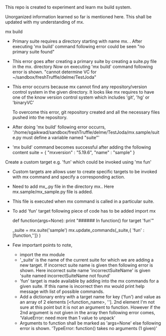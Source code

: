 This repo is created to experiment and learn mx build system.

Unorganized information learned so far is mentioned here. This shall be updated with my understanding of mx.

mx build
- Primary suite requires a directory starting with name mx.<name> .
	After executing 'mx build' command following error could be seen
	"no primary suite found"

- This error goes after creating a primary suite by creating a suite.py file in the mx.<name> directory
  Now on executing 'mx build' command following error is shown.
  "cannot determine VC for ~/sandbox/freshTruffle/delme/TestJoda"

- This error occurrs because mx cannot find any repository/version control system in the given directory.
  It looks like mx requires to have one of the know version control system which includes 'git', 'hg' or 'binaryVC'

  To overcome this error, git repository created and all the necessary files pushed into the repository.

- After doing 'mx build' following error occurrs,
  '/home/sgaikwad/sandbox/freshTruffle/delme/TestJoda/mx.sample/suite.py must define a variable named "suite"'

- 'mx build' command becomes successful after adding the following content
	suite = {
	  "mxversion" : "5.19.6",
	  "name" : "sample"
	}

Create a custom target e.g. 'fun' which could be invoked using 'mx fun'
- Custom targets are allows user to create specific targets to be invoked with mx command and specify a corresponding action.
- Need to add mx_<suiteName>.py file in the directory mx.<suiteName>. Here mx.sample/mx_sample.py file is added.
- This file is executed when mx command is called in a particular suite.
- To add 'fun' target following piece of code has to be added
	import mx

	def function(args=None):
   	  print "###### In function() for target 'fun'"

	_suite = mx.suite('sample')
	mx.update_commands(_suite,{
  	  'fun' : [function,'']}
	)
- Few important points to note,
	- import the mx module
	- '_suite' is the name of the current suite for which we are adding a new target. If incorrect suite name is given then following error is shown. Here incorrect suite name 'incorrectSuiteName' is given
	'suite named incorrectSuiteName not found'
	- 'fun' target is made available by adding into the mx commands for a given suite. If this name is incorrect then mx would print help message with list of possible commands.
	- Add a dictionary entry with a target name for key ('fun') and value as an array of 2 elements [<function_name>, '']. 2nd element I'm not sure at this point but it is not an argument to function. However if the 2nd argument is not given in the array then following error comes,
	'ValueError: need more than 1 value to unpack'
	- Arguments to function shall be marked as 'args=None' else following error is shown.
	'TypeError: function() takes no arguments (1 given)'
